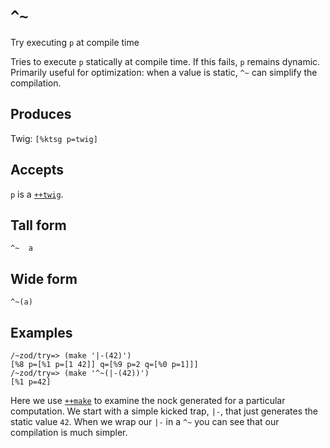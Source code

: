 `^~`
====

Try executing `p` at compile time

Tries to execute `p` statically at compile time. If this
fails, `p` remains dynamic. Primarily useful for
optimization: when a value is static, `^~` can simplify the compilation.

Produces
--------

Twig: `[%ktsg p=twig]`

Accepts
-------

`p` is a [`++twig`]().

Tall form
---------

    ^~  a

Wide form
---------

    ^~(a)

Examples
--------

    /~zod/try=> (make '|-(42)')
    [%8 p=[%1 p=[1 42]] q=[%9 p=2 q=[%0 p=1]]]
    /~zod/try=> (make '^~(|-(42))')
    [%1 p=42]

Here we use [`++make`]() to examine the nock generated for a particular
computation. We start with a simple kicked trap, `|-`, that just
generates the static value `42`. When we wrap our `|-` in a `^~` you can
see that our compilation is much simpler.
